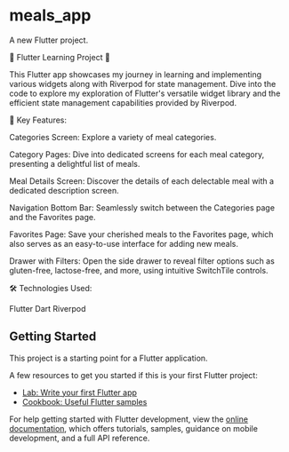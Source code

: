 # meals_app

A new Flutter project.

🚀 Flutter Learning Project 🚀

This Flutter app showcases my journey in learning and implementing various widgets along with Riverpod for state management. Dive into the code to explore my exploration of Flutter's versatile widget library and the efficient state management capabilities provided by Riverpod.

🌈 Key Features:

Categories Screen: Explore a variety of meal categories.

Category Pages: Dive into dedicated screens for each meal category, presenting a delightful list of meals.

Meal Details Screen: Discover the details of each delectable meal with a dedicated description screen.

Navigation Bottom Bar: Seamlessly switch between the Categories page and the Favorites page.

Favorites Page: Save your cherished meals to the Favorites page, which also serves as an easy-to-use interface for adding new meals.

Drawer with Filters: Open the side drawer to reveal filter options such as gluten-free, lactose-free, and more, using intuitive SwitchTile controls.

🛠️ Technologies Used:

Flutter
Dart
Riverpod

## Getting Started

This project is a starting point for a Flutter application.

A few resources to get you started if this is your first Flutter project:

- [Lab: Write your first Flutter app](https://docs.flutter.dev/get-started/codelab)
- [Cookbook: Useful Flutter samples](https://docs.flutter.dev/cookbook)

For help getting started with Flutter development, view the
[online documentation](https://docs.flutter.dev/), which offers tutorials,
samples, guidance on mobile development, and a full API reference.
